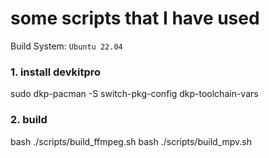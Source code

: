 # some scripts that I have used

Build System: `Ubuntu 22.04`

### 1. install devkitpro

sudo dkp-pacman -S switch-pkg-config dkp-toolchain-vars

### 2. build

bash ./scripts/build_ffmpeg.sh
bash ./scripts/build_mpv.sh
